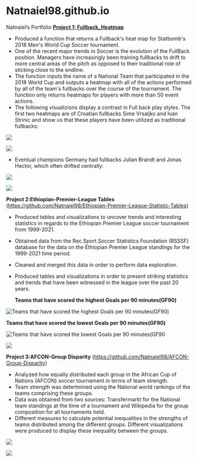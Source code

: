 # Natnaiel98.github.io
Natnaiel’s Portfolio
[**Project 1: Fullback_Heatmap**](https://github.com/Natnaiel98/Fullback_Heatmap)
- Produced  a function that returns a Fullback's heat map for Statbomb's 2018 Men's World Cup Soccer tournament.
- One of the recent major trends in Soccer is the evolution of the FullBack position. Managers have increasingly been training fullbacks to drift to more central areas of the pitch as opposed to their traditional role of sticking close to the endline. 
- The function inputs the name of a National Team that participated in the 2018 World Cup and outputs a heatmap with all of the actions performed by all of the team's fullbacks over the course of the tournament. The function only returns heatmaps for players with more than 50 event actions.
- The following visualizions display a contrast in Full back play styles. The first two heatmaps are of Croatian fullbacks Sime Vrsaljko and Ivan Strinic and show us that these players have been utilized as traditional fullbacks:

![](Images/Croatia-%20Vrsaljlko%20Heatmap.png)

![](Images/Croatia-Ivan%20Strinic%20Heatmap.png)

- Eventual champions Germany had fullbacks Julian Brandt and Jonas Hector, which often drifted centrally:


![](Images/Gernany_Julian%20Brandt%20Heatmap.png)

![](Germany_Jonas%20Hector%20Heatmap.png)

**Project 2:Ethiopian-Premier-League Tables** (https://github.com/Natnaiel98/Ethiopian-Premier-League-Statistic-Tables)
- Produced tables and visualizations to uncover trends and interesting statistics in regards to the Ethiopian Premier League soccer tournament from 1999-2021.
- Obtained data from the Rec.Sport.Soccer Statistics Foundation (RSSSF) database for the data on the Ethiopian Premier League standings for the 1999-2021 time period.
- Cleaned and merged this data in order to perform data exploration.
- Produced tables and visualizations in order to present striking statistics and trends that have been witnessed in the league over the past 20 years.

  **Teams that have scored the highest Goals per 90 minutes(GF90)**
  
![Teams that have scored the highest Goals per 90 minutes(GF90)](Images/HighestGoals.png)

 **Teams that have scored the lowest Goals per 90 minutes(GF90)**
 
![Teams that have scored the lowest Goals per 90 minutes(GF90](Images/LowestGoals.png)

![](Images/Number%20of%20Club%20Relegations.png)

**Project 3:AFCON-Group Disparity** (https://github.com/Natnaiel98/AFCON-Group-Disparity)

- Analyzed how equally distributed each group in the African Cup of Nations (AFCON) soccer tournament in terms of team strength.
- Team strength was detertmined using the National world rankings of the teams comprising these groups.
- Data was obtained from two sources: Transfermarkt for the National team standings at the time of a tournament and Wikipedia for the group composition for all tournaments held.
- Different measures to calculate potential inequalities in the strengths of teams distributed among the different groups. Different visualizations were produced to display these inequality between the groups.

![](Images/Average%20Fifa%20Ranking%20of%20Afcon%202021%20Groups.png)

![](Images/FIFA%20Ranking%20Difference%20between%20Third%20and%20Fourth%20Pot%20teams.png)



